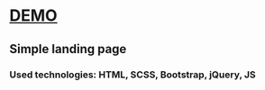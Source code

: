 # [DEMO](https://samiraliyev64.github.io/Brief/)
## Simple landing page
### Used technologies: HTML, SCSS, Bootstrap, jQuery, JS
